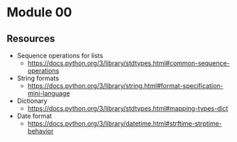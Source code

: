 # Module 00

## Resources

* Sequence operations for lists
	* https://docs.python.org/3/library/stdtypes.html#common-sequence-operations
* String formats
	* https://docs.python.org/3/library/string.html#format-specification-mini-language
* Dictionary
	* https://docs.python.org/3/library/stdtypes.html#mapping-types-dict
* Date format
	* https://docs.python.org/3/library/datetime.html#strftime-strptime-behavior
